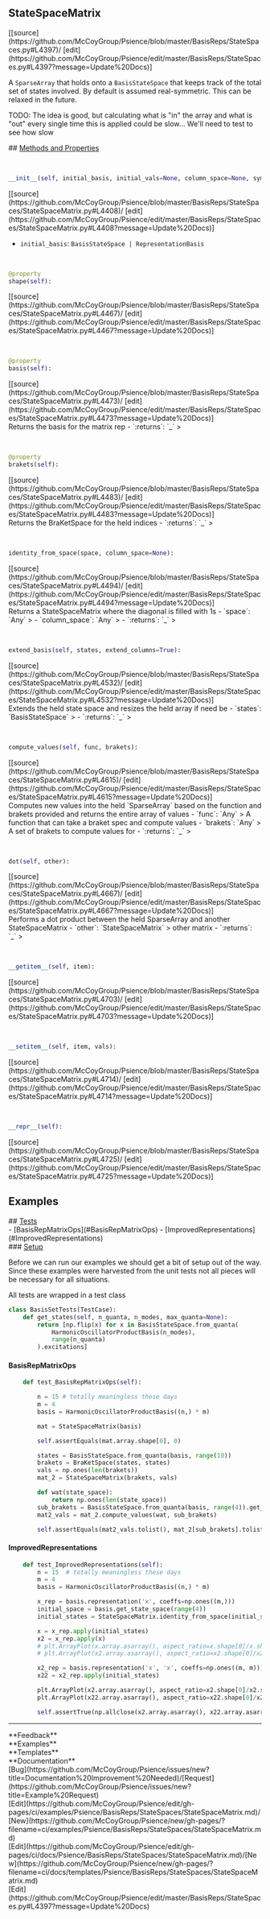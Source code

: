 ## <a id="Psience.BasisReps.StateSpaces.StateSpaceMatrix">StateSpaceMatrix</a> 

<div class="docs-source-link" markdown="1">
[[source](https://github.com/McCoyGroup/Psience/blob/master/BasisReps/StateSpaces.py#L4397)/
[edit](https://github.com/McCoyGroup/Psience/edit/master/BasisReps/StateSpaces.py#L4397?message=Update%20Docs)]
</div>

A `SparseArray` that holds onto a `BasisStateSpace` that keeps track of the
total set of states involved.
By default is assumed real-symmetric. This can be relaxed in the future.

TODO: The idea is good, but calculating what is "in" the array and what is "out"
every single time this is applied could be slow...
We'll need to test to see how slow







<div class="collapsible-section">
 <div class="collapsible-section collapsible-section-header" markdown="1">
## <a class="collapse-link" data-toggle="collapse" href="#methods" markdown="1"> Methods and Properties</a> <a class="float-right" data-toggle="collapse" href="#methods"><i class="fa fa-chevron-down"></i></a>
 </div>
 <div class="collapsible-section collapsible-section-body collapse show" id="methods" markdown="1">
 
<a id="Psience.BasisReps.StateSpaces.StateSpaceMatrix.__init__" class="docs-object-method">&nbsp;</a> 
```python
__init__(self, initial_basis, initial_vals=None, column_space=None, symmetric=True): 
```
<div class="docs-source-link" markdown="1">
[[source](https://github.com/McCoyGroup/Psience/blob/master/BasisReps/StateSpaces/StateSpaceMatrix.py#L4408)/
[edit](https://github.com/McCoyGroup/Psience/edit/master/BasisReps/StateSpaces/StateSpaceMatrix.py#L4408?message=Update%20Docs)]
</div>

  - `initial_basis`: `BasisStateSpace | RepresentationBasis`
    >


<a id="Psience.BasisReps.StateSpaces.StateSpaceMatrix.shape" class="docs-object-method">&nbsp;</a> 
```python
@property
shape(self): 
```
<div class="docs-source-link" markdown="1">
[[source](https://github.com/McCoyGroup/Psience/blob/master/BasisReps/StateSpaces/StateSpaceMatrix.py#L4467)/
[edit](https://github.com/McCoyGroup/Psience/edit/master/BasisReps/StateSpaces/StateSpaceMatrix.py#L4467?message=Update%20Docs)]
</div>


<a id="Psience.BasisReps.StateSpaces.StateSpaceMatrix.basis" class="docs-object-method">&nbsp;</a> 
```python
@property
basis(self): 
```
<div class="docs-source-link" markdown="1">
[[source](https://github.com/McCoyGroup/Psience/blob/master/BasisReps/StateSpaces/StateSpaceMatrix.py#L4473)/
[edit](https://github.com/McCoyGroup/Psience/edit/master/BasisReps/StateSpaces/StateSpaceMatrix.py#L4473?message=Update%20Docs)]
</div>
Returns the basis for the matrix rep
  - `:returns`: `_`
    >


<a id="Psience.BasisReps.StateSpaces.StateSpaceMatrix.brakets" class="docs-object-method">&nbsp;</a> 
```python
@property
brakets(self): 
```
<div class="docs-source-link" markdown="1">
[[source](https://github.com/McCoyGroup/Psience/blob/master/BasisReps/StateSpaces/StateSpaceMatrix.py#L4483)/
[edit](https://github.com/McCoyGroup/Psience/edit/master/BasisReps/StateSpaces/StateSpaceMatrix.py#L4483?message=Update%20Docs)]
</div>
Returns the BraKetSpace for the held indices
  - `:returns`: `_`
    >


<a id="Psience.BasisReps.StateSpaces.StateSpaceMatrix.identity_from_space" class="docs-object-method">&nbsp;</a> 
```python
identity_from_space(space, column_space=None): 
```
<div class="docs-source-link" markdown="1">
[[source](https://github.com/McCoyGroup/Psience/blob/master/BasisReps/StateSpaces/StateSpaceMatrix.py#L4494)/
[edit](https://github.com/McCoyGroup/Psience/edit/master/BasisReps/StateSpaces/StateSpaceMatrix.py#L4494?message=Update%20Docs)]
</div>
Returns a StateSpaceMatrix where the diagonal is filled with 1s
  - `space`: `Any`
    > 
  - `column_space`: `Any`
    > 
  - `:returns`: `_`
    >


<a id="Psience.BasisReps.StateSpaces.StateSpaceMatrix.extend_basis" class="docs-object-method">&nbsp;</a> 
```python
extend_basis(self, states, extend_columns=True): 
```
<div class="docs-source-link" markdown="1">
[[source](https://github.com/McCoyGroup/Psience/blob/master/BasisReps/StateSpaces/StateSpaceMatrix.py#L4532)/
[edit](https://github.com/McCoyGroup/Psience/edit/master/BasisReps/StateSpaces/StateSpaceMatrix.py#L4532?message=Update%20Docs)]
</div>
Extends the held state space and resizes the held array if need be
  - `states`: `BasisStateSpace`
    > 
  - `:returns`: `_`
    >


<a id="Psience.BasisReps.StateSpaces.StateSpaceMatrix.compute_values" class="docs-object-method">&nbsp;</a> 
```python
compute_values(self, func, brakets): 
```
<div class="docs-source-link" markdown="1">
[[source](https://github.com/McCoyGroup/Psience/blob/master/BasisReps/StateSpaces/StateSpaceMatrix.py#L4615)/
[edit](https://github.com/McCoyGroup/Psience/edit/master/BasisReps/StateSpaces/StateSpaceMatrix.py#L4615?message=Update%20Docs)]
</div>
Computes new values into the held `SparseArray` based on the function and brakets provided
and returns the entire array of values
  - `func`: `Any`
    > A function that can take a braket spec and compute values
  - `brakets`: `Any`
    > A set of brakets to compute values for
  - `:returns`: `_`
    >


<a id="Psience.BasisReps.StateSpaces.StateSpaceMatrix.dot" class="docs-object-method">&nbsp;</a> 
```python
dot(self, other): 
```
<div class="docs-source-link" markdown="1">
[[source](https://github.com/McCoyGroup/Psience/blob/master/BasisReps/StateSpaces/StateSpaceMatrix.py#L4667)/
[edit](https://github.com/McCoyGroup/Psience/edit/master/BasisReps/StateSpaces/StateSpaceMatrix.py#L4667?message=Update%20Docs)]
</div>
Performs a dot product between the held SparseArray and another
StateSpaceMatrix
  - `other`: `StateSpaceMatrix`
    > other matrix
  - `:returns`: `_`
    >


<a id="Psience.BasisReps.StateSpaces.StateSpaceMatrix.__getitem__" class="docs-object-method">&nbsp;</a> 
```python
__getitem__(self, item): 
```
<div class="docs-source-link" markdown="1">
[[source](https://github.com/McCoyGroup/Psience/blob/master/BasisReps/StateSpaces/StateSpaceMatrix.py#L4703)/
[edit](https://github.com/McCoyGroup/Psience/edit/master/BasisReps/StateSpaces/StateSpaceMatrix.py#L4703?message=Update%20Docs)]
</div>


<a id="Psience.BasisReps.StateSpaces.StateSpaceMatrix.__setitem__" class="docs-object-method">&nbsp;</a> 
```python
__setitem__(self, item, vals): 
```
<div class="docs-source-link" markdown="1">
[[source](https://github.com/McCoyGroup/Psience/blob/master/BasisReps/StateSpaces/StateSpaceMatrix.py#L4714)/
[edit](https://github.com/McCoyGroup/Psience/edit/master/BasisReps/StateSpaces/StateSpaceMatrix.py#L4714?message=Update%20Docs)]
</div>


<a id="Psience.BasisReps.StateSpaces.StateSpaceMatrix.__repr__" class="docs-object-method">&nbsp;</a> 
```python
__repr__(self): 
```
<div class="docs-source-link" markdown="1">
[[source](https://github.com/McCoyGroup/Psience/blob/master/BasisReps/StateSpaces/StateSpaceMatrix.py#L4725)/
[edit](https://github.com/McCoyGroup/Psience/edit/master/BasisReps/StateSpaces/StateSpaceMatrix.py#L4725?message=Update%20Docs)]
</div>
 </div>
</div>




## Examples













<div class="collapsible-section">
 <div class="collapsible-section collapsible-section-header" markdown="1">
## <a class="collapse-link" data-toggle="collapse" href="#Tests-340e75" markdown="1"> Tests</a> <a class="float-right" data-toggle="collapse" href="#Tests-340e75"><i class="fa fa-chevron-down"></i></a>
 </div>
 <div class="collapsible-section collapsible-section-body collapse show" id="Tests-340e75" markdown="1">
 - [BasisRepMatrixOps](#BasisRepMatrixOps)
- [ImprovedRepresentations](#ImprovedRepresentations)

<div class="collapsible-section">
 <div class="collapsible-section collapsible-section-header" markdown="1">
### <a class="collapse-link" data-toggle="collapse" href="#Setup-5da05d" markdown="1"> Setup</a> <a class="float-right" data-toggle="collapse" href="#Setup-5da05d"><i class="fa fa-chevron-down"></i></a>
 </div>
 <div class="collapsible-section collapsible-section-body collapse show" id="Setup-5da05d" markdown="1">
 
Before we can run our examples we should get a bit of setup out of the way.
Since these examples were harvested from the unit tests not all pieces
will be necessary for all situations.

All tests are wrapped in a test class
```python
class BasisSetTests(TestCase):
    def get_states(self, n_quanta, n_modes, max_quanta=None):
        return [np.flip(x) for x in BasisStateSpace.from_quanta(
            HarmonicOscillatorProductBasis(n_modes),
            range(n_quanta)
        ).excitations]
```

 </div>
</div>

#### <a name="BasisRepMatrixOps">BasisRepMatrixOps</a>
```python
    def test_BasisRepMatrixOps(self):

        n = 15 # totally meaningless these days
        m = 4
        basis = HarmonicOscillatorProductBasis((n,) * m)

        mat = StateSpaceMatrix(basis)

        self.assertEquals(mat.array.shape[0], 0)

        states = BasisStateSpace.from_quanta(basis, range(10))
        brakets = BraKetSpace(states, states)
        vals = np.ones(len(brakets))
        mat_2 = StateSpaceMatrix(brakets, vals)

        def wat(state_space):
            return np.ones(len(state_space))
        sub_brakets = BasisStateSpace.from_quanta(basis, range(4)).get_representation_brakets()
        mat2_vals = mat_2.compute_values(wat, sub_brakets)

        self.assertEquals(mat2_vals.tolist(), mat_2[sub_brakets].tolist())
```

#### <a name="ImprovedRepresentations">ImprovedRepresentations</a>
```python
    def test_ImprovedRepresentations(self):
        n = 15  # totally meaningless these days
        m = 4
        basis = HarmonicOscillatorProductBasis((n,) * m)

        x_rep = basis.representation('x', coeffs=np.ones((m,)))
        initial_space = basis.get_state_space(range(4))
        initial_states = StateSpaceMatrix.identity_from_space(initial_space)

        x = x_rep.apply(initial_states)
        x2 = x_rep.apply(x)
        # plt.ArrayPlot(x.array.asarray(), aspect_ratio=x.shape[0]/x.shape[1], image_size=300)
        # plt.ArrayPlot(x2.array.asarray(), aspect_ratio=x2.shape[0]/x2.shape[1], image_size=300).show()

        x2_rep = basis.representation('x', 'x', coeffs=np.ones((m, m)))
        x22 = x2_rep.apply(initial_states)

        plt.ArrayPlot(x2.array.asarray(), aspect_ratio=x2.shape[0]/x2.shape[1], image_size=200)
        plt.ArrayPlot(x22.array.asarray(), aspect_ratio=x22.shape[0]/x22.shape[1], image_size=200).show()

        self.assertTrue(np.allclose(x2.array.asarray(), x22.array.asarray()))
```

 </div>
</div>






---


<div markdown="1" class="text-secondary">
<div class="container">
  <div class="row">
   <div class="col" markdown="1">
**Feedback**   
</div>
   <div class="col" markdown="1">
**Examples**   
</div>
   <div class="col" markdown="1">
**Templates**   
</div>
   <div class="col" markdown="1">
**Documentation**   
</div>
   <div class="col" markdown="1">
   
</div>
   <div class="col" markdown="1">
   
</div>
   <div class="col" markdown="1">
   
</div>
</div>
  <div class="row">
   <div class="col" markdown="1">
[Bug](https://github.com/McCoyGroup/Psience/issues/new?title=Documentation%20Improvement%20Needed)/[Request](https://github.com/McCoyGroup/Psience/issues/new?title=Example%20Request)   
</div>
   <div class="col" markdown="1">
[Edit](https://github.com/McCoyGroup/Psience/edit/gh-pages/ci/examples/Psience/BasisReps/StateSpaces/StateSpaceMatrix.md)/[New](https://github.com/McCoyGroup/Psience/new/gh-pages/?filename=ci/examples/Psience/BasisReps/StateSpaces/StateSpaceMatrix.md)   
</div>
   <div class="col" markdown="1">
[Edit](https://github.com/McCoyGroup/Psience/edit/gh-pages/ci/docs/Psience/BasisReps/StateSpaces/StateSpaceMatrix.md)/[New](https://github.com/McCoyGroup/Psience/new/gh-pages/?filename=ci/docs/templates/Psience/BasisReps/StateSpaces/StateSpaceMatrix.md)   
</div>
   <div class="col" markdown="1">
[Edit](https://github.com/McCoyGroup/Psience/edit/master/BasisReps/StateSpaces.py#L4397?message=Update%20Docs)   
</div>
   <div class="col" markdown="1">
   
</div>
   <div class="col" markdown="1">
   
</div>
   <div class="col" markdown="1">
   
</div>
</div>
</div>
</div>
